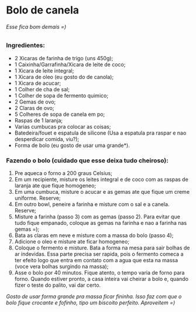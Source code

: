 # Bolo de canela 
###### Esse fica bom demais =)

### Ingredientes:
- 2 Xicaras de farinha de trigo (uns 450g);
- 1 Caixinha/Garrafinha/Xicara de leite de coco;
- 1 Xicara de leite integral;
- 1 Xicara de oleo (eu gosto do de canola);
- 1 Xicara de acucar;
- 1 Colher de cha de sal;
- 1 Colher de sopa de fermento quimico;
- 2 Gemas de ovo;
- 2 Claras de ovo;
- 5 Colheres de sopa de canela em po;
- Raspas de 1 laranja;
- Varias cumbucas pra colocar as coisas;
- Batedeira/fouet e espatula de silicone (Usa a espatula pra raspar e nao desperdicar comida, viu?);
- Forma de bolo (eu gosto de usar uma grande*).	
	
### Fazendo o bolo (cuidado que esse deixa tudo cheiroso):

1. Pre aqueca o forno a 200 graus Celsius;
2. Em um recipiente, misture os leites integral e de coco com as raspas de laranja ate que fique homogeneo;
3. Em uma cumbuca, misture o acucar e as gemas ate que fique um creme uniforme. Reserve;
4. Em outro bowl, peneire a farinha e misture com o sal e a canela. Reserve;
5. Misture a farinha (passo 3) com as gemas (passo 2). Para evitar que tudo fique empanado, coloque as gemas na farinha e nao a farinha nas gemas =);
6. Bata as claras em neve e misture com a massa do bolo (passo 4);
7. Adicione o oleo e misture ate ficar homogeneo;
8. Coloque o fermento e misture. Bata a forma na mesa para sair bolhas de ar indevidas. Essa parte precisa ser rapida, pois o fermento comeca a ter efeito logo que entra em contato com a agua que esta na massa (voce vera bolhas surgindo na massa);
9. Asse o bolo por 40 minutos. Fique atento, o tempo varia de forno para forno. Quando estiver pronto, a casa inteira vai cheirar a bolo e, quando fizer o teste do palito, vai dar certo.

 *Gosto de usar forma grande pra massa ficar fininha. Isso faz com que o bolo fique crocante e fofinho, tipo um biscoito perfeito. Aproveitem =)*